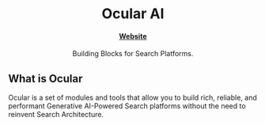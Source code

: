 <h1 align="center">
  Ocular AI
</h1>

<h4 align="center">
  <a href="https://www.useocular.com/">Website</a>
</h4>

<p align="center">
  Building Blocks for Search Platforms.
</p>
<p align="center">
</p>

## What is Ocular

Ocular is a set of modules and tools that allow you to build rich, reliable, and performant Generative AI-Powered Search platforms without the need to reinvent Search Architecture.